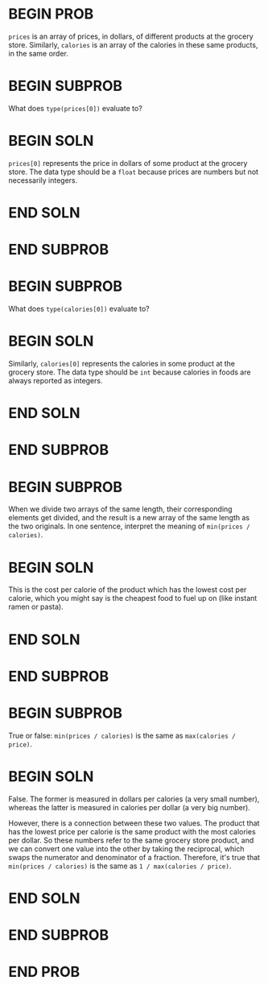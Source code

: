 # BEGIN PROB

`prices` is an array of prices, in dollars, of different products at the grocery store. Similarly, `calories` is an array of the calories in these same products, in the same order.

# BEGIN SUBPROB

What does `type(prices[0])` evaluate to?

# BEGIN SOLN

`prices[0]` represents the price in dollars of some product at the grocery store. The data type should be a `float` because prices are numbers but not necessarily integers.

# END SOLN

# END SUBPROB

# BEGIN SUBPROB

What does `type(calories[0])` evaluate to?

# BEGIN SOLN

Similarly, `calories[0]` represents the calories in some product at the grocery store. The data type should be `int` because calories in foods are always reported as integers.

# END SOLN

# END SUBPROB

# BEGIN SUBPROB

When we divide two arrays of the same length, their corresponding elements get divided, and the result is a new array of the same length as the two originals. In one sentence, interpret the meaning of `min(prices / calories)`.

# BEGIN SOLN

This is the cost per calorie of the product which has the lowest cost per calorie, which you might say is the cheapest food to fuel up on (like instant ramen or pasta).

# END SOLN

# END SUBPROB

# BEGIN SUBPROB

True or false: `min(prices / calories)` is the same as `max(calories / price)`.

# BEGIN SOLN

False. The former is measured in dollars per calories (a very small number), whereas the latter is measured in calories per dollar (a very big number).

However, there is a connection between these two values. The product that has the lowest price per calorie is the same product with the most calories per dollar. So these numbers refer to the same grocery store product, and we can convert one value into the other by taking the reciprocal, which swaps the numerator and denominator of a fraction. Therefore, it's true that `min(prices / calories)` is the same as `1 / max(calories / price)`.

# END SOLN

# END SUBPROB

# END PROB